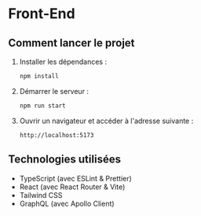 # Front-End

## Comment lancer le projet

1. Installer les dépendances :
    ```bash
    npm install
    ```

2. Démarrer le serveur :
    ```bash
    npm run start
    ```

3. Ouvrir un navigateur et accéder à l'adresse suivante :
    ```
    http://localhost:5173
    ```

## Technologies utilisées
- TypeScript (avec ESLint & Prettier)
- React (avec React Router & Vite)
- Tailwind CSS
- GraphQL (avec Apollo Client)